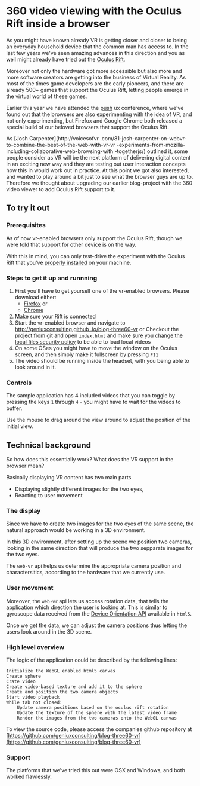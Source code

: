360 video viewing with the Oculus Rift inside a browser
======================================================

As you might have known already VR is getting closer and closer to being an
everyday household device that the common man has access to. In the last few
years we've seen amazing advances in this direction and you as well might
already have tried out the [Oculus Rift](http://www.oculus.com/).

Moreover not only the hardware got more accessible but also more and
more software creators are getting into the business of Virtual Reality. As
most of the times game developers are the early pioneers, and there are
already 500+ games that support the Oculus Rift, letting people emerge in the
 virtual world of these games.

Earlier this year we have attended the [push](http://push-conference.com/)
ux conference, where we've found out that the browsers are also experimenting
 with the idea of VR, and not only experimenting, but Firefox and Google
 Chrome both released a special build of our beloved browsers that support
 the Oculus Rift.

As [Josh Carpenter](http://voicesofvr
.com/81-josh-carpenter-on-webvr-to-combine-the-best-of-the-web-with-vr-vr
-experiments-from-mozilla-including-collaborative-web-browsing-with
-togetherjs/) outlined it, some people consider as VR will be the next
platform of delivering digital content in an exciting new way and they are
testing out user interaction concepts how this in would work out in practice.
 At this point we got also interested, and wanted to play around a bit just to
  see what the browser guys are up to. Therefore we thought about upgrading
  our earlier blog-project with the 360 video viewer to add Oculus Rift
  support to it.


To try it out
-------------

### Prerequisites

As of now vr-enabled browsers only support the Oculus Rift, though we were told
that support for other device is on the way.

With this in mind, you can only test-drive the experiment with the Oculus
Rift that you've [properly installed](https://support.oculus.com/hc/en-us/articles/202741283-Getting-Started-with-your-new-Oculus-Rift-Development-Kit-2) on your machine.

### Steps to get it up and runnning

1. First you'll have to get yourself one of the vr-enabled browsers.
   Please download either:
    * [Firefox](http://blog.bitops.com/blog/2014/08/20/updated-firefox-vr-builds/)
      or
    * [Chrome](http://blog.tojicode.com/2014/07/bringing-vr-to-chrome.html)
1. Make sure your Rift is connected
1. Start the vr-enabled browser and navigate to [http://geniuxconsulting.github
.io/blog-three60-vr](geniuxconsulting.github.io/blog-three60-vr)
   or
   Checkout the [project from git](https://github.com/geniuxconsulting/blog-three60-vr) and open `index.html` and make sure
    you [change the local files security policy](https://github.com/mrdoob/three.js/wiki/How-to-run-things-locally) to be able to load
    local videos
1. On some OSes you might have to move the window on the Oculus screen, and
then simply make it fullscreen by pressing `F11`
1. The video should be running inside the headset, with you being able to
look around in it.

### Controls

The sample application has 4 included videos that you can toggle by pressing
the keys `1` through `4` - you might have to wait for the videos to buffer.

Use the mouse to drag around the view around to adjust the position of the
initial view.


Technical background
--------------------

So how does this essentially work? What does the VR support in the browser mean?

Basically displaying VR content has two main parts

* Displaying slightly different images for the two eyes,
* Reacting to user movement

### The display

Since we have to create two images for the two eyes of the same scene, the
natural approach would be working in a 3D environment.

In this 3D environment, after setting up the scene we position two cameras,
looking in the same direction that will produce the two sepparate images for
the two eyes.

The `web-vr` api helps us determine the appropriate camera position and
charactersitics, according to the hardware that we currently use.

### User movement

Moreover, the `web-vr` api lets us access rotation data, that tells the
application which direction the user is looking at. This is similar to
gyroscope data received from the [Device Orientation API](http://www.html5rocks.com/en/tutorials/device/orientation/?redirect_from_locale=de)
available in `html5`.

Once we get the data, we can adjust the camera positions thus letting the
users look around in the 3D scene.

### High level overview

The logic of the application could be described by the following lines:

    Initialize the WebGL enabled html5 canvas
    Create sphere
    Crate video
    Create video-based texture and add it to the sphere
    Create and position the two camera objects
    Start video playback
    While tab not closed:
        Update camera positions based on the oculus rift rotation
        Update the texture of the sphere with the latest video frame
        Render the images from the two cameras onto the WebGL canvas

To view the source code, please access the companies github repository at
[https://github.com/geniuxconsulting/blog-three60-vr](https://github.com/geniuxconsulting/blog-three60-vr)

### Support

The platforms that we've tried this out were OSX and Windows, and both worked
 flawlessly.
